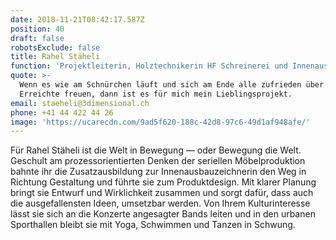 ```yaml
---
date: 2018-11-21T08:42:17.587Z
position: 40
draft: false
robotsExclude: false
title: Rahel Stäheli
function: 'Projektleiterin, Holztechnikerin HF Schreinerei und Innenausbau'
quote: >-
  Wenn es wie am Schnürchen läuft und sich am Ende alle zufrieden über das
  Erreichte freuen, dann ist es für mich mein Lieblingsprojekt.
email: staeheli@3dimensional.ch
phone: +41 44 422 44 26
image: 'https://ucarecdn.com/9ad5f620-188c-42d8-97c6-49d1af948afe/'
---
```

Für Rahel Stäheli ist die Welt in Bewegung — oder Bewegung die Welt. Geschult am prozessorientierten Denken der seriellen Möbelproduktion bahnte ihr die Zusatzausbildung zur Innenausbauzeichnerin den Weg in Richtung Gestaltung und führte sie zum Produktdesign. Mit klarer Planung bringt sie Entwurf und Wirklichkeit zusammen und sorgt dafür, dass auch die ausgefallensten Ideen, umsetzbar werden. Von Ihrem Kulturinteresse lässt sie sich an die Konzerte angesagter Bands leiten und in den urbanen Sporthallen bleibt sie mit Yoga, Schwimmen und Tanzen in Schwung.
